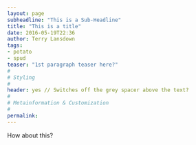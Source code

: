 ```yaml
---
layout: page
subheadline: "This is a Sub-Headline"
title: "This is a title"
date: 2016-05-19T22:36
author: Terry Lansdown
tags:
- potato
- spud
teaser: "1st paragraph teaser here?"
#
# Styling
#
header: yes // Switches off the grey spacer above the text?
#
# Metainformation & Customization
#
permalink:
---
```


How about this?

